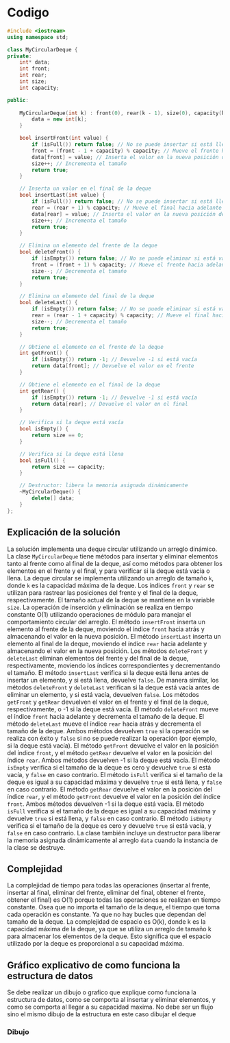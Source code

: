# Codigo
```cpp
#include <iostream>
using namespace std;

class MyCircularDeque {
private:
    int* data;       
    int front;       
    int rear;        
    int size;        
    int capacity;    

public:
    
    MyCircularDeque(int k) : front(0), rear(k - 1), size(0), capacity(k) {
        data = new int[k]; 
    }

    bool insertFront(int value) {
        if (isFull()) return false; // No se puede insertar si está llena
        front = (front - 1 + capacity) % capacity; // Mueve el frente hacia atrás
        data[front] = value; // Inserta el valor en la nueva posición del frente
        size++; // Incrementa el tamaño
        return true;
    }

    // Inserta un valor en el final de la deque
    bool insertLast(int value) {
        if (isFull()) return false; // No se puede insertar si está llena
        rear = (rear + 1) % capacity; // Mueve el final hacia adelante
        data[rear] = value; // Inserta el valor en la nueva posición del final
        size++; // Incrementa el tamaño
        return true;
    }

    // Elimina un elemento del frente de la deque
    bool deleteFront() {
        if (isEmpty()) return false; // No se puede eliminar si está vacía
        front = (front + 1) % capacity; // Mueve el frente hacia adelante
        size--; // Decrementa el tamaño
        return true;
    }

    // Elimina un elemento del final de la deque
    bool deleteLast() {
        if (isEmpty()) return false; // No se puede eliminar si está vacía
        rear = (rear - 1 + capacity) % capacity; // Mueve el final hacia atrás
        size--; // Decrementa el tamaño
        return true;
    }

    // Obtiene el elemento en el frente de la deque
    int getFront() {
        if (isEmpty()) return -1; // Devuelve -1 si está vacía
        return data[front]; // Devuelve el valor en el frente
    }

    // Obtiene el elemento en el final de la deque
    int getRear() {
        if (isEmpty()) return -1; // Devuelve -1 si está vacía
        return data[rear]; // Devuelve el valor en el final
    }

    // Verifica si la deque está vacía
    bool isEmpty() {
        return size == 0;
    }

    // Verifica si la deque está llena
    bool isFull() {
        return size == capacity;
    }

    // Destructor: libera la memoria asignada dinámicamente
    ~MyCircularDeque() {
        delete[] data;
    }
};
```

## Explicación de la solución
La solución implementa una deque circular utilizando un arreglo dinámico. La clase `MyCircularDeque` tiene métodos para insertar y eliminar elementos tanto al frente como al final de la deque, así como métodos para obtener los elementos en el frente y el final, y para verificar si la deque está vacía o llena.
La deque circular se implementa utilizando un arreglo de tamaño `k`, donde `k` es la capacidad máxima de la deque. Los índices `front` y `rear` se utilizan para rastrear las posiciones del frente y el final de la deque, respectivamente. El tamaño actual de la deque se mantiene en la variable `size`. La operación de inserción y eliminación se realiza en tiempo constante O(1) utilizando operaciones de módulo para manejar el comportamiento circular del arreglo.
El método `insertFront` inserta un elemento al frente de la deque, moviendo el índice `front` hacia atrás y almacenando el valor en la nueva posición. El método `insertLast` inserta un elemento al final de la deque, moviendo el índice `rear` hacia adelante y almacenando el valor en la nueva posición. Los métodos `deleteFront` y `deleteLast` eliminan elementos del frente y del final de la deque, respectivamente, moviendo los índices correspondientes y decrementando el tamaño.
El método `insertLast` verifica si la deque está llena antes de insertar un elemento, y si está llena, devuelve `false`. De manera similar, los métodos `deleteFront` y `deleteLast` verifican si la deque está vacía antes de eliminar un elemento, y si está vacía, devuelven `false`. Los métodos `getFront` y `getRear` devuelven el valor en el frente y el final de la deque, respectivamente, o -1 si la deque está vacía.
El método `deleteFront` mueve el índice `front` hacia adelante y decrementa el tamaño de la deque. El método `deleteLast` mueve el índice `rear` hacia atrás y decrementa el tamaño de la deque. Ambos métodos devuelven `true` si la operación se realiza con éxito y `false` si no se puede realizar la operación (por ejemplo, si la deque está vacía).
El método `getFront` devuelve el valor en la posición del índice `front`, y el método `getRear` devuelve el valor en la posición del índice `rear`. Ambos métodos devuelven -1 si la deque está vacía.
El método `isEmpty` verifica si el tamaño de la deque es cero y devuelve `true` si está vacía, y `false` en caso contrario. El método `isFull` verifica si el tamaño de la deque es igual a su capacidad máxima y devuelve `true` si está llena, y `false` en caso contrario.
El método `getRear` devuelve el valor en la posición del índice `rear`, y el método `getFront` devuelve el valor en la posición del índice `front`. Ambos métodos devuelven -1 si la deque está vacía.
El método `isFull` verifica si el tamaño de la deque es igual a su capacidad máxima y devuelve `true` si está llena, y `false` en caso contrario. El método `isEmpty` verifica si el tamaño de la deque es cero y devuelve `true` si está vacía, y `false` en caso contrario.
La clase también incluye un destructor para liberar la memoria asignada dinámicamente al arreglo `data` cuando la instancia de la clase se destruye.

## Complejidad
La complejidad de tiempo para todas las operaciones (insertar al frente, insertar al final, eliminar del frente, eliminar del final, obtener el frente, obtener el final) es O(1) porque todas las operaciones se realizan en tiempo constante. Osea que no importa el tamaño de la deque, el tiempo que toma cada operación es constante. Ya que no hay bucles que dependan del tamaño de la deque.
La complejidad de espacio es O(k), donde k es la capacidad máxima de la deque, ya que se utiliza un arreglo de tamaño k para almacenar los elementos de la deque. Esto significa que el espacio utilizado por la deque es proporcional a su capacidad máxima.

## Gráfico explicativo de como funciona la estructura de datos
Se debe realizar un dibujo o grafico que explique como funciona la estructura de datos, como se comporta al insertar y eliminar elementos, y como se comporta al llegar a su capacidad maxima. No debe ser un flujo sino el mismo dibujo de la estructura en este caso dibujar el deque
### Dibujo
